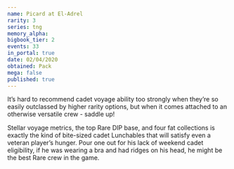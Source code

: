 ```yaml
---
name: Picard at El-Adrel
rarity: 3
series: tng
memory_alpha:
bigbook_tier: 2
events: 33
in_portal: true
date: 02/04/2020
obtained: Pack
mega: false
published: true
---
```


It’s hard to recommend cadet voyage ability too strongly when they’re so easily outclassed by higher rarity options, but when it comes attached to an otherwise versatile crew - saddle up!

Stellar voyage metrics, the top Rare DIP base, and four fat collections is exactly the kind of bite-sized cadet Lunchables that will satisfy even a veteran player’s hunger. Pour one out for his lack of weekend cadet eligibility, if he was wearing a bra and had ridges on his head, he might be the best Rare crew in the game.
